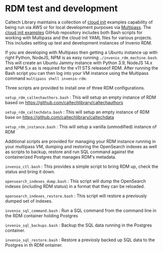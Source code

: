 
# RDM test and development

Caltech Library maintains a collection of [cloud init](https://cloudinit.readthedocs.io/en/latest/index.html) examples capability of being run via AWS or for local development purposes via [Multipass](https://multipass.run). The [cloud init examples](https://github.com/caltechlibrary/cloud-init-examples) GitHub repository includes both Bash scripts for working with Multipass and the cloud init YAML files for various projects. This includes setting up test and development instances of Invenio RDM.

If you are developing with Multipass then getting a Ubuntu instance up with right Python, NodeJS, NPM is as easy running `./invenio_rdm_machine.bash`. This will create an Ubuntu Jammy instance with Python 3.9, NodeJS 14.x and NPM 5.x as is required for the v11 STS releaseof RDM. After running the Bash script you can then log into your VM instance using the Multipass command `multipass shell invenio-rdm`.

Three scripts are provided to install one of three RDM configurations.

`setup_rdm_caltechauthors.bash`
: This will setup an empty instance of RDM based on <https://github.com/caltechlibrary/caltechauthors>

`setup_rdm_caltechdata.bash`
: This will setup an empty instance of RDM base on <https://github.com/caltechlibrary/caltechdata>

`setup_rdm_instance.bash`
: This will setup a vanilla (unmodified) instance of RDM

Additional scripts are provided for managing your RDM instance running in your multipass VM, dumping and restoring the OpenSearch indexes as well as scripts to backup, restore and run SQL command against the containerized Postgres that
manages RDM's metadata.

`invenio_ctl.bash`
: This provides a simple script to bring RDM up, check the status and bring it down.

`opensearch_indexes_dump.bash`
: This script will dump the OpenSearch indexes (including RDM status) in a format that they can be reloaded.

`opensearch_indexes_restore.bash`
: This script will restore a previously dumped set of indexes.

`invenio_sql_command.bash`
: Run a SQL command from the command line in the RDM container holding Postgres

`invenio_sql_backups.bash`
: Backup the SQL data running in the Postgres container.

`invenio_sql_restore.bash`
: Restore a previosly backed up SQL data to the Postgres in th RDM ontainer.
